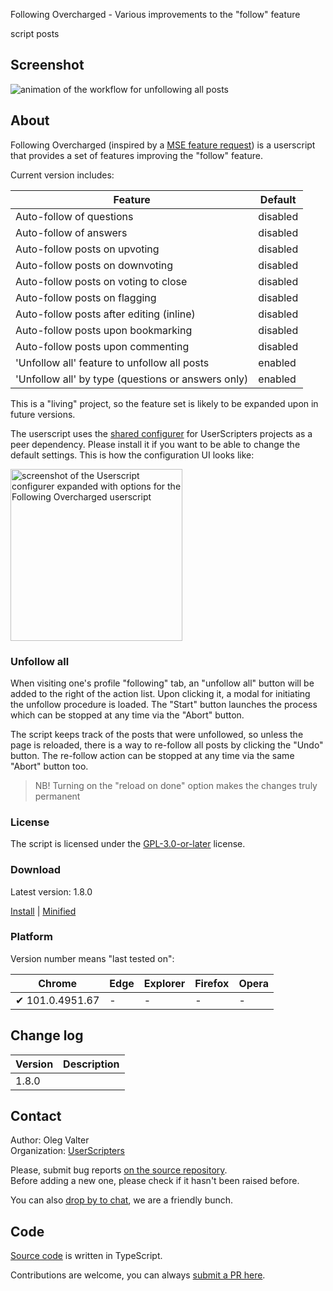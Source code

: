 Following Overcharged - Various improvements to the "follow" feature

script posts


<!-- thumbnail:  -->
<!-- version: 1.8.0 -->
<!-- tag: script -->
<!-- excerpt: Following Overcharged contains various improvements to the "follow" feature -->

## Screenshot

![animation of the workflow for unfollowing all posts](https://i.stack.imgur.com/nwjiU.gif)

## About


Following Overcharged (inspired by a [MSE feature request](https://meta.stackexchange.com/q/378980/786798)) is a userscript that provides a set of features improving the "follow" feature.

Current version includes:

| Feature                                            | Default  |
| -------------------------------------------------- | -------- |
| Auto-follow of questions                           | disabled |
| Auto-follow of answers                             | disabled |
| Auto-follow posts on upvoting                      | disabled |
| Auto-follow posts on downvoting                    | disabled |
| Auto-follow posts on voting to close               | disabled |
| Auto-follow posts on flagging                      | disabled |
| Auto-follow posts after editing (inline)           | disabled |
| Auto-follow posts upon bookmarking                 | disabled |
| Auto-follow posts upon commenting                  | disabled |
| 'Unfollow all' feature to unfollow all posts       | enabled  |
| 'Unfollow all' by type (questions or answers only) | enabled  |

This is a "living" project, so the feature set is likely to be expanded upon in future versions.

The userscript uses the [shared configurer](https://stackapps.com/q/9403/78873) for UserScripters projects as a peer dependency.
Please install it if you want to be able to change the default settings.
This is how the configuration UI looks like:

<img src="https://i.stack.imgur.com/y9sio.png" width="275" alt="screenshot of the Userscript configurer expanded with options for the Following Overcharged userscript" />

### Unfollow all

When visiting one's profile "following" tab, an "unfollow all" button will be added to the right of the action list.
Upon clicking it, a modal for initiating the unfollow procedure is loaded.
The "Start" button launches the process which can be stopped at any time via the "Abort" button.

The script keeps track of the posts that were unfollowed, so unless the page is reloaded, there is a way to re-follow all posts by clicking the "Undo" button.
The re-follow action can be stopped at any time via the same "Abort" button too.

> NB! Turning on the "reload on done" option makes the changes truly permanent


### License

The script is licensed under the [GPL-3.0-or-later](https://spdx.org/licenses/GPL-3.0-or-later) license.

### Download

Latest version: 1.8.0

[Install](https://github.com/userscripters/following-overcharged/raw/master/dist/modern/index.user.js) | [Minified](https://github.com/userscripters/following-overcharged/raw/master/dist/modern/index.min.user.js)

### Platform

Version number means "last tested on":

| Chrome | Edge | Explorer | Firefox | Opera |
| - | - | - | - | - |
| ✔ 101.0.4951.67 | - | - | - | - |

## Change log

| Version    | Description |
| ---------- | ----------- |
| 1.8.0 |             |

## Contact

Author: Oleg Valter
<br>Organization: [UserScripters](https://github.com/userscripters)

Please, submit bug reports [on the source repository](https://github.com/userscripters/following-overcharged/issues).
<br>Before adding a new one, please check if it hasn't been raised before.

You can also [drop by to chat](https://chat.stackoverflow.com/rooms/214345), we are a friendly bunch.

## Code

[Source code](https://github.com/userscripters/following-overcharged/blob/master/src/index.ts) is written in TypeScript.

Contributions are welcome, you can always [submit a PR here](https://github.com/userscripters/following-overcharged/pulls).